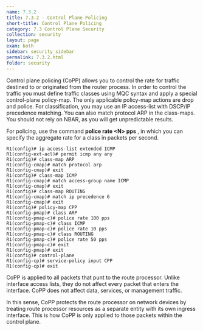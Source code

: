 ```yaml
---
name: 7.3.2
title: 7.3.2 - Control Plane Policing
short-title: Control Plane Policing
category: 7.3 Control Plane Security
collection: security
layout: page
exam: both
sidebar: security_sidebar
permalink: 7.3.2.html
folder: security
---
```


Control plane policing (CoPP) allows you to control the rate for traffic destined to or originated from the router process. In order to control the traffic you must define traffic classes using MQC syntax and apply a special control-plane policy-map. The only applicable policy-map actions are drop and police. For classification, you may use an IP access-list with DSCP/IP precedence matching. You can also match protocol ARP in the class-maps. You should not rely on NBAR, as you will get unpredictable results.

For policing, use the command **police rate \<N\> pps** , in which you can specify the aggregate rate for a class in packets per second.

```
R1(config)# ip access-list extended ICMP
R1(config-ext-acl)# permit icmp any any
R1(config)# class-map ARP
R1(config-cmap)# match protocol arp
R1(config-cmap)# exit
R1(config)# class-map ICMP
R1(config-cmap)# match access-group name ICMP
R1(config-cmap)# exit
R1(config)# class-map ROUTING
R1(config-cmap)# match ip precedence 6
R1(config-cmap)# exit
R1(config)# policy-map CPP
R1(config-pmap)# class ARP
R1(config-pmap-c)# police rate 100 pps
R1(config-pmap-c)# class ICMP
R1(config-pmap-c)# police rate 10 pps
R1(config-pmap-c)# class ROUTING
R1(config-pmap-c)# police rate 50 pps
R1(config-pmap-c)# exit
R1(config-pmap)# exit
R1(config)# control-plane
R1(config-cp)# service-policy input CPP
R1(config-cp)# exit
```

CoPP is applied to all packets that punt to the route processor. Unlike interface access lists, they do not affect every packet that enters the interface. CoPP does not affect data, services, or management traffic.

In this sense, CoPP protects the route processor on network devices by treating route processor resources as a separate entity with its own ingress interface. This is how CoPP is only applied to those packets within the control plane.
